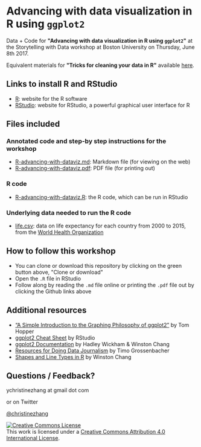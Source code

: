 # Advancing with data visualization in R using `ggplot2`

Data + Code for **"Advancing with data visualization in R using `ggplot2`"** at the Storytelling with Data workshop at Boston University on Thursday, June 8th 2017.

Equivalent materials for **"Tricks for cleaning your data in R"** available [here](https://github.com/underthecurve/r-data-cleaning-tricks).

## Links to install R and RStudio

* [R](https://www.r-project.org/): website for the R software
* [RStudio](https://www.rstudio.com/): website for RStudio, a powerful graphical user interface for R

## Files included

### Annotated code and step-by step instructions for the workshop
* [R-advancing-with-dataviz.md](https://github.com/underthecurve/r-dataviz-ggplot2/blob/master/R-advancing-with-dataviz.md): Markdown file (for viewing on the web)
* [R-advancing-with-dataviz.pdf](https://github.com/underthecurve/r-dataviz-ggplot2/blob/master/R-advancing-with-dataviz.pdf): PDF file (for printing out)

### R code
* [R-advancing-with-dataviz.R](https://github.com/underthecurve/r-dataviz-ggplot2/blob/master/R-advancing-with-dataviz.R): the R code, which can be run in RStudio

### Underlying data needed to run the R code
* [life.csv](xxxxx): data on life expectancy for each country from 2000 to 2015, from the [World Health Organization](http://apps.who.int/gho/data/view.main.SDG2016LEXv?lang=en)

## How to follow this workshop

* You can clone or download this repository by clicking on the green button above, "Clone or download"
* Open the `.R` file in RStudio 
* Follow along by reading the `.md` file online or printing the `.pdf` file out by clicking the Github links above

## Additional resources

* [“A Simple Introduction to the Graphing Philosophy of ggplot2”](https://tomhopper.me/2014/03/28/a-simple-introduction-to-the-graphing-philosophy-of-ggplot2/) by Tom Hopper
* [ggplot2 Cheat Sheet](https://www.rstudio.com/wp-content/uploads/2015/03/ggplot2-cheatsheet.pdf) by RStudio
* [ggplot2 Documentation](http://docs.ggplot2.org/current/) by Hadley Wickham & Winston Chang
* [Resources for Doing Data Journalism](http://rddj.info/) by Timo Grossenbacher
* [Shapes and Line Types in R](http://www.cookbook-r.com/Graphs/Shapes_and_line_types/) by Winston Chang

## Questions / Feedback?

ychristinezhang at gmail dot com

or on Twitter

[@christinezhang](https://twitter.com/christinezhang)

<a rel="license" href="http://creativecommons.org/licenses/by/4.0/"><img alt="Creative Commons License" style="border-width:0" src="https://i.creativecommons.org/l/by/4.0/88x31.png" /></a><br />This work is licensed under a <a rel="license" href="http://creativecommons.org/licenses/by/4.0/">Creative Commons Attribution 4.0 International License</a>.